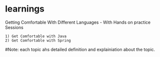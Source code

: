 # learnings
Getting Comfortable With Different Languages - With Hands on practice Sessions

    1) Get Comfortable with Java
    2) Get Comfortable with Spring
    
    
#Note: each topic ahs detailed definition and explainiation about the topic.
